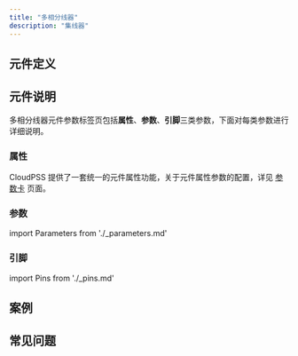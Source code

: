 ```yaml
---
title: "多相分线器"
description: "集线器"
---
```


## 元件定义

## 元件说明

多相分线器元件参数标签页包括**属性**、**参数**、**引脚**三类参数，下面对每类参数进行详细说明。

### 属性

CloudPSS 提供了一套统一的元件属性功能，关于元件属性参数的配置，详见 [参数卡](docs/documents/software/10-xstudio/20-simstudio/40-workbench/20-function-zone/30-design-tab/30-param-panel/index.md) 页面。

### 参数

import Parameters from './_parameters.md'

<Parameters/>

### 引脚

import Pins from './_pins.md'

<Pins/>

## 案例

## 常见问题

